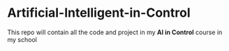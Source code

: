 # Artificial-Intelligent-in-Control
This repo will contain all the code and project in my **AI in Control** course in my school
